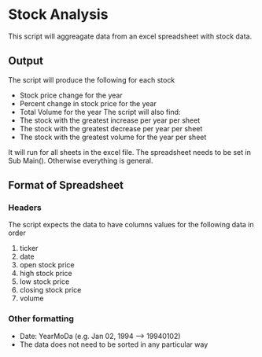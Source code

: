 # Stock Analysis
This script will aggreagate data from an excel spreadsheet with stock data.
## Output
The script will produce the following for each stock
-  Stock price change for the year
- Percent change in stock price for the year
- Total Volume for the year
The script will also find:
- The stock with the greatest increase per year per sheet
- The stock with the greatest decrease per year per sheet
- The stock with the greatest volume for the year per sheet 

It will run for all sheets in the excel file. The spreadsheet needs to be set in Sub Main(). Otherwise everything is general.
## Format of Spreadsheet
### Headers
The script expects the data to have columns values for the following data in order
1. ticker
2. date
3. open stock price
4. high stock price
5. low stock price
6. closing stock price
7. volume
### Other formatting
- Date: YearMoDa (e.g. Jan 02, 1994 --> 19940102)
- The data does not need to be sorted in any particular way